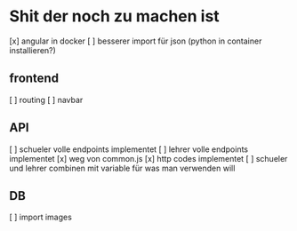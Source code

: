 # Shit der noch zu machen ist

[x] angular in docker 
[ ] besserer import für json (python in container installieren?)

## frontend

[ ] routing 
[ ] navbar

## API

[ ] schueler volle endpoints implementet
[ ] lehrer volle endpoints implementet
[x] weg von common.js
[x] http codes implementet
[ ] schueler und lehrer combinen mit variable für was man verwenden will

## DB

[ ] import images
